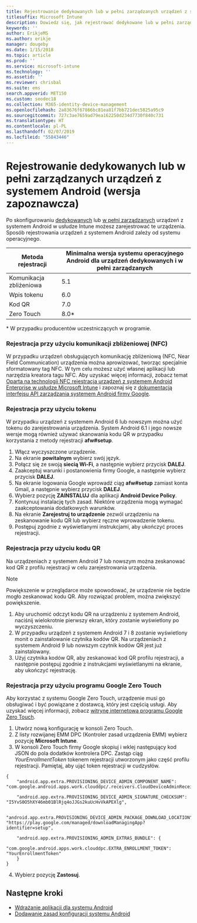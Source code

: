 ```yaml
---
title: Rejestrowanie dedykowanych lub w pełni zarządzanych urządzeń z systemem Android w usłudze Intune
titlesuffix: Microsoft Intune
description: Dowiedz się, jak rejestrować dedykowane lub w pełni zarządzane urządzenia z systemem Android Enterprise w usłudze Intune.
keywords: ''
author: ErikjeMS
ms.author: erikje
manager: dougeby
ms.date: 1/15/2018
ms.topic: article
ms.prod: ''
ms.service: microsoft-intune
ms.technology: ''
ms.assetid: ''
ms.reviewer: chrisbal
ms.suite: ems
search.appverid: MET150
ms.custom: seodec18
ms.collection: M365-identity-device-management
ms.openlocfilehash: 2a83676f67866bc81ea81f7bb721dec5825a95c9
ms.sourcegitcommit: 727c3ae7659ad79ea162250d234d7730f840c731
ms.translationtype: HT
ms.contentlocale: pl-PL
ms.lasthandoff: 02/07/2019
ms.locfileid: "55843446"
---
```

# <a name="enroll-your-android-dedicated-devices-or-fully-managed-devices-preview"></a>Rejestrowanie dedykowanych lub w pełni zarządzanych urządzeń z systemem Android (wersja zapoznawcza)

Po skonfigurowaniu [dedykowanych](android-kiosk-enroll.md) lub [w pełni zarządzanych](android-fully-managed-enroll.md) urządzeń z systemem Android w usłudze Intune możesz zarejestrować te urządzenia. Sposób rejestrowania urządzeń z systemem Android zależy od systemu operacyjnego.

| Metoda rejestracji | Minimalna wersja systemu operacyjnego Android dla urządzeń dedykowanych i w pełni zarządzanych |
| ----- | ----- |
| Komunikacja zbliżeniowa | 5.1 |
| Wpis tokenu | 6.0 |
| Kod QR | 7.0 |
| Zero Touch  | 8.0\* |

\* W przypadku producentów uczestniczących w programie.

### <a name="enroll-by-using-near-field-communication-nfc"></a>Rejestracja przy użyciu komunikacji zbliżeniowej (NFC)

W przypadku urządzeń obsługujących komunikację zbliżeniową (NFC, Near Field Communication) urządzenia można aprowizować, tworząc specjalnie sformatowany tag NFC. W tym celu możesz użyć własnej aplikacji lub narzędzia kreatora tagu NFC. Aby uzyskać więcej informacji, zobacz temat [Oparta na technologii NFC rejestracja urządzeń z systemem Android Enterprise w usłudze Microsoft Intune](https://blogs.technet.microsoft.com/cbernier/2018/10/15/nfc-based-android-enterprise-device-enrollment-with-microsoft-intune/) i zapoznaj się z [dokumentacją interfejsu API zarządzania systemem Android firmy Google](https://developers.google.com/android/management/provision-device#nfc_method).

### <a name="enroll-by-using-a-token"></a>Rejestracja przy użyciu tokenu

W przypadku urządzeń z systemem Android 6 lub nowszym można użyć tokenu do zarejestrowania urządzenia. System Android 6.1 i jego nowsze wersje mogą również używać skanowania kodu QR w przypadku korzystania z metody rejestracji **afw#setup**.

1. Włącz wyczyszczone urządzenie.
2. Na ekranie **powitalnym** wybierz swój język.
3. Połącz się ze swoją **siecią Wi-Fi**, a następnie wybierz przycisk **DALEJ**.
4. Zaakceptuj warunki i postanowienia firmy Google, a następnie wybierz przycisk **DALEJ**.
5. Na ekranie logowania Google wprowadź ciąg **afw#setup** zamiast konta Gmail, a następnie wybierz przycisk **DALEJ**.
6. Wybierz pozycję **ZAINSTALUJ** dla aplikacji **Android Device Policy**.
7. Kontynuuj instalację tych zasad.  Niektóre urządzenia mogą wymagać zaakceptowania dodatkowych warunków. 
8. Na ekranie **Zarejestruj to urządzenie** zezwól urządzeniu na zeskanowanie kodu QR lub wybierz ręczne wprowadzenie tokenu.
9. Postępuj zgodnie z wyświetlanymi instrukcjami, aby ukończyć proces rejestracji. 

### <a name="enroll-by-using-a-qr-code"></a>Rejestracja przy użyciu kodu QR

Na urządzeniach z systemem Android 7 lub nowszym można zeskanować kod QR z profilu rejestracji w celu zarejestrowania urządzenia.

> [!Note]
> Powiększenie w przeglądarce może spowodować, że urządzenie nie będzie mogło zeskanować kodu QR. Aby rozwiązać problem, można zwiększyć powiększenie.

1. Aby uruchomić odczyt kodu QR na urządzeniu z systemem Android, naciśnij wielokrotnie pierwszy ekran, który zostanie wyświetlony po wyczyszczeniu.
2. W przypadku urządzeń z systemem Android 7 i 8 zostanie wyświetlony monit o zainstalowanie czytnika kodów QR. Na urządzeniach z systemem Android 9 lub nowszym czytnik kodów QR jest już zainstalowany.
3. Użyj czytnika kodów QR, aby zeskanować kod QR profilu rejestracji, a następnie postępuj zgodnie z instrukcjami wyświetlanymi na ekranie, aby ukończyć rejestrację.

### <a name="enroll-by-using-google-zero-touch"></a>Rejestracja przy użyciu programu Google Zero Touch

Aby korzystać z systemu Google Zero Touch, urządzenie musi go obsługiwać i być powiązane z dostawcą, który jest częścią usługi.  Aby uzyskać więcej informacji, zobacz [witrynę internetową programu Google Zero Touch](https://www.android.com/enterprise/management/zero-touch/). 

1. Utwórz nową konfigurację w konsoli Zero Touch.
2. Z listy rozwijanej EMM DPC (Kontroler zasad urządzenia EMM) wybierz pozycję **Microsoft Intune**.
3. W konsoli Zero Touch firmy Google skopiuj i wklej następujący kod JSON do pola dodatków kontrolera DPC. Zastąp ciąg *YourEnrollmentToken* tokenem rejestracji utworzonym jako część profilu rejestracji. Pamiętaj, aby ująć token rejestracji w cudzysłów.

```
{ 
    "android.app.extra.PROVISIONING_DEVICE_ADMIN_COMPONENT_NAME": "com.google.android.apps.work.clouddpc/.receivers.CloudDeviceAdminReceiver", 

    "android.app.extra.PROVISIONING_DEVICE_ADMIN_SIGNATURE_CHECKSUM": "I5YvS0O5hXY46mb01BlRjq4oJJGs2kuUcHvVkAPEXlg", 

    "android.app.extra.PROVISIONING_DEVICE_ADMIN_PACKAGE_DOWNLOAD_LOCATION": "https://play.google.com/managed/downloadManagingApp?identifier=setup", 

    "android.app.extra.PROVISIONING_ADMIN_EXTRAS_BUNDLE": { 
        "com.google.android.apps.work.clouddpc.EXTRA_ENROLLMENT_TOKEN": "YourEnrollmentToken" 
    } 
} 
```
4. Wybierz pozycję **Zastosuj**.


## <a name="next-steps"></a>Następne kroki
- [Wdrażanie aplikacji dla systemu Android](apps-deploy.md)
- [Dodawanie zasad konfiguracji systemu Android](device-profiles.md)


